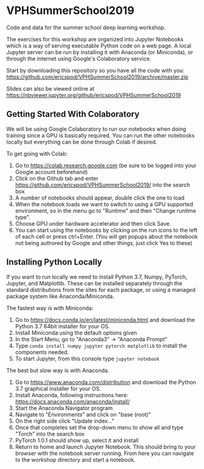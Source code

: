 # VPHSummerSchool2019
Code and data for the summer school deep learning workshop.

The exercises for this workshop are organized into Jupyter Notebooks which is a way of serving executable Python code on
a web page. A local Jupyter server can be run by installing it with Anaconda (or Miniconda), or through the internet using
Google's Colaboratory service. 

Start by downloading this repository so you have all the code with you: https://github.com/ericspod/VPHSummerSchool2019/archive/master.zip

Slides can also be viewed online at https://nbviewer.jupyter.org/github/ericspod/VPHSummerSchool2019

## Getting Started With Colaboratory

We will be using Google Colaboratory to run our notebooks when doing training since a GPU is basically required. You can
run the other notebooks locally but everything can be done through Colab if desired.

To get going with Colab:
1. Go to https://colab.research.google.com (be sure to be logged into your Google account beforehand)
2. Click on the Github tab and enter https://github.com/ericspod/VPHSummerSchool2019/ into the search box
3. A number of notebooks should appear, double click the one to load
4. When the notebook loads we want to switch to using a GPU supported environment, so in the menu go to "Runtime" and
then "Change runtime type". 
5. Choose GPU under hardware accelerator and then click Save.
6. You can start using the notebooks by clicking on the run icons to the left of each cell or press ctrl+Enter. (You will
get popups about the notebook not being authored by Google and other things, just click Yes to these)

## Installing Python Locally

If you want to run locally we need to install Python 3.7, Numpy, PyTorch, Jupyter, and Matplotlib. 
These can be installed separately through the standard distributions from the sites for each package,
or using a managed package system like Anaconda/Miniconda.

The fastest way is with Miniconda:

1. Go to https://docs.conda.io/en/latest/miniconda.html and download the Python 3.7 64bit installer for your OS.
2. Install Miniconda using the default options given
3. In the Start Menu, go to "Anaconda3" -> "Anaconda Prompt"
4. Type `conda install numpy jupyter pytorch matplotlib` to install the components needed.
5. To start Jupyter, from this console type `jupyter notebook`

The best but slow way is with Anaconda. 

1. Go to https://www.anaconda.com/distribution and download the Python 3.7 graphical installer for your OS.
2. Install Anaconda, following instructions here: https://docs.anaconda.com/anaconda/install/
3. Start the Anaconda Navigator program
4. Navigate to "Environments" and click on "base (root)"
5. On the right side click "Update index..."
6. Once that completes set the drop-down menu to show all and type "Torch" into the search box
7. PyTorch 1.0.1 should show up, select it and install
8. Return to home and launch Jupyter Notebook. This should bring to your browser with the notebook server running. 
From here you can navigate to the workshop directory and start a notebook.